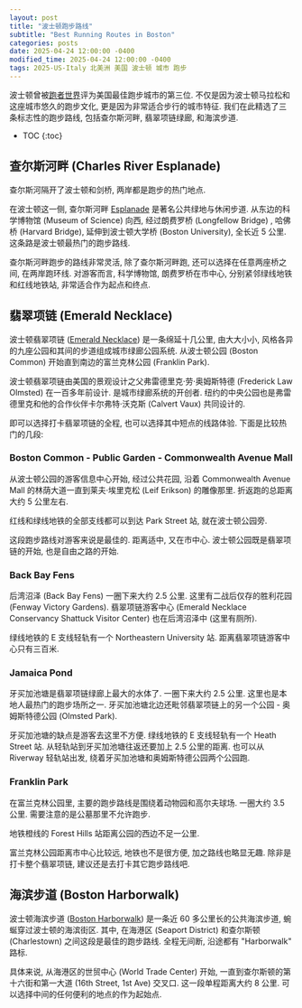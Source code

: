 ```yaml
---
layout: post
title: "波士顿跑步路线"
subtitle: "Best Running Routes in Boston"
categories: posts
date: 2025-04-24 12:00:00 -0400
modified_time: 2025-04-24 12:00:00 -0400
tags: 2025-US-Italy 北美洲 美国 波士顿 城市 跑步
---
```


波士顿曾被[跑者世界](https://www.runnersworld.com)评为美国最佳跑步城市的第三位. 不仅是因为波士顿马拉松和这座城市悠久的跑步文化, 更是因为非常适合步行的城市特征. 我们在此精选了三条标志性的跑步路线, 包括查尔斯河畔, 翡翠项链绿廊, 和海滨步道.

* TOC
{:toc}

## 查尔斯河畔 (Charles River Esplanade)

查尔斯河隔开了波士顿和剑桥, 两岸都是跑步的热门地点. 

在波士顿这一侧, 查尔斯河畔 [Esplanade](https://esplanade.org) 是著名公共绿地与休闲步道. 从东边的科学博物馆 (Museum of Science) 向西, 经过朗费罗桥 (Longfellow Bridge) , 哈佛桥 (Harvard Bridge), 延伸到波士顿大学桥 (Boston University), 全长近 5 公里. 这条路是波士顿最热门的跑步路线.

查尔斯河畔跑步的路线非常灵活, 除了查尔斯河畔跑, 还可以选择在任意两座桥之间, 在两岸跑环线. 对游客而言, 科学博物馆, 朗费罗桥在市中心, 分别紧邻绿线地铁和红线地铁站, 非常适合作为起点和终点.

## 翡翠项链 (Emerald Necklace)

波士顿翡翠项链 ([Emerald Necklace](https://www.emeraldnecklace.org)) 是一条绵延十几公里, 由大大小小, 风格各异的九座公园和其间的步道组成城市绿廊公园系统. 从波士顿公园 (Boston Common) 开始直到南边的富兰克林公园 (Franklin Park). 

波士顿翡翠项链由美国的景观设计之父弗雷德里克·劳·奥姆斯特德 (Frederick Law Olmsted) 在一百多年前设计. 是城市绿廊系统的开创者. 纽约的中央公园也是弗雷德里克和他的合作伙伴卡尔弗特·沃克斯 (Calvert Vaux) 共同设计的.

即可以选择打卡翡翠项链的全程, 也可以选择其中短点的线路体验. 下面是比较热门的几段:

### Boston Common - Public Garden - Commonwealth Avenue Mall

从波士顿公园的游客信息中心开始, 经过公共花园, 沿着 Commonwealth Avenue Mall 的林荫大道一直到莱夫·埃里克松 (Leif Erikson) 的雕像那里. 折返跑的总距离大约 5 公里左右.

红线和绿线地铁的全部支线都可以到达 Park Street 站, 就在波士顿公园旁.

这段跑步路线对游客来说是最佳的. 距离适中, 又在市中心. 波士顿公园既是翡翠项链的开始, 也是自由之路的开始.

### Back Bay Fens

后湾沼泽 (Back Bay Fens) 一圈下来大约 2.5 公里. 这里有二战后仅存的胜利花园 (Fenway Victory Gardens). 翡翠项链游客中心 (Emerald Necklace Conservancy Shattuck Visitor Center) 也在后湾沼泽中 (这里有厕所).

绿线地铁的 E 支线轻轨有一个 Northeastern University 站. 距离翡翠项链游客中心只有三百米.

### Jamaica Pond

牙买加池塘是翡翠项链绿廊上最大的水体了. 一圈下来大约 2.5 公里. 这里也是本地人最热门的跑步场所之一. 牙买加池塘北边还毗邻翡翠项链上的另一个公园 - 奥姆斯特德公园 (Olmsted Park).

牙买加池塘的缺点是游客去这里不方便. 绿线地铁的 E 支线轻轨有一个 Heath Street 站. 从轻轨站到牙买加池塘往返还要加上 2.5 公里的距离. 也可以从 Riverway 轻轨站出发, 绕着牙买加池塘和奥姆斯特德公园两个公园跑.

### Franklin Park

在富兰克林公园里, 主要的跑步路线是围绕着动物园和高尔夫球场. 一圈大约 3.5 公里. 需要注意的是公墓那里不允许跑步.

地铁橙线的 Forest Hills 站距离公园的西边不足一公里.

富兰克林公园距离市中心比较远, 地铁也不是很方便, 加之路线也略显无趣. 除非是打卡整个翡翠项链, 建议还是去打卡其它跑步路线吧.

## 海滨步道 (Boston Harborwalk)

波士顿海滨步道 ([Boston Harborwalk](https://www.bostonharborwalk.org/about-the-boston-harborwalk/)) 是一条近 60 多公里长的公共海滨步道, 蜿蜒穿过波士顿的海滨街区. 其中, 在海港区 (Seaport District) 和查尔斯顿 (Charlestown) 之间这段是最佳的跑步路线. 全程无间断, 沿途都有 "Harborwalk" 路标. 

具体来说, 从海港区的世贸中心 (World Trade Center) 开始, 一直到查尔斯顿的第十六街和第一大道 (16th Street, 1st Ave) 交叉口. 这一段单程距离大约 8 公里. 可以选择中间的任何便利的地点的作为起始点.


